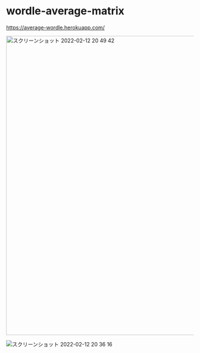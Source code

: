 # wordle-average-matrix

https://average-wordle.herokuapp.com/


<img width="803" alt="スクリーンショット 2022-02-12 20 49 42" src="https://user-images.githubusercontent.com/30403104/153711800-a200bf77-3f1a-4de0-bd5d-375b0f0e2de1.png">

![スクリーンショット 2022-02-12 20 36 16](https://user-images.githubusercontent.com/30403104/153711791-d4d6008a-687b-4c63-a22c-054632d6b87c.png)
